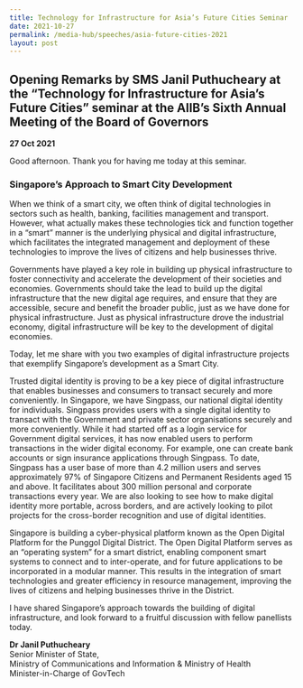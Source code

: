 ```yaml
---
title: Technology for Infrastructure for Asia’s Future Cities Seminar
date: 2021-10-27
permalink: /media-hub/speeches/asia-future-cities-2021
layout: post
---
```


## Opening Remarks by SMS Janil Puthucheary at the “Technology for Infrastructure for Asia’s Future Cities” seminar at the AIIB’s Sixth Annual Meeting of the Board of Governors

**27 Oct 2021**

Good afternoon. Thank you for having me today at this seminar.

### Singapore’s Approach to Smart City Development

When we think of a smart city, we often think of digital technologies in sectors such as health, banking, facilities management and transport. However, what actually makes these technologies tick and function together in a “smart” manner is the underlying physical and digital infrastructure, which facilitates the integrated management and deployment of these technologies to improve the lives of citizens and help businesses thrive. 

Governments have played a key role in building up physical infrastructure to foster connectivity and accelerate the development of their societies and economies. Governments should take the lead to build up the digital infrastructure that the new digital age requires, and ensure that they are accessible, secure and benefit the broader public, just as we have done for physical infrastructure. Just as physical infrastructure drove the industrial economy, digital infrastructure will be key to the development of digital economies.   

Today, let me share with you two examples of digital infrastructure projects that exemplify Singapore’s development as a Smart City. 

Trusted digital identity is proving to be a key piece of digital infrastructure that enables businesses and consumers to transact securely and more conveniently. In Singapore, we have Singpass, our national digital identity for individuals. Singpass provides users with a single digital identity to transact with the Government and private sector organisations securely and more conveniently. While it had started off as a login service for Government digital services, it has now enabled users to perform transactions in the wider digital economy. For example, one can create bank accounts or sign insurance applications through Singpass. To date, Singpass has a user base of more than 4.2 million users and serves approximately 97% of Singapore Citizens and Permanent Residents aged 15 and above. It facilitates about 300 million personal and corporate transactions every year. We are also looking to see how to make digital identity more portable, across borders, and are actively looking to pilot projects for the cross-border recognition and use of digital identities.  

Singapore is building a cyber-physical platform known as the Open Digital Platform for the Punggol Digital District. The Open Digital Platform serves as an “operating system” for a smart district, enabling component smart systems to connect and to inter-operate, and for future applications to be incorporated in a modular manner. This results in the integration of smart technologies and greater efficiency in resource management, improving the lives of citizens and helping businesses thrive in the District. 

I have shared Singapore’s approach towards the building of digital infrastructure, and look forward to a fruitful discussion with fellow panellists today.

**Dr Janil Puthucheary**<br>
Senior Minister of State, <br>
Ministry of Communications and Information & Ministry of Health<br>
Minister-in-Charge of GovTech